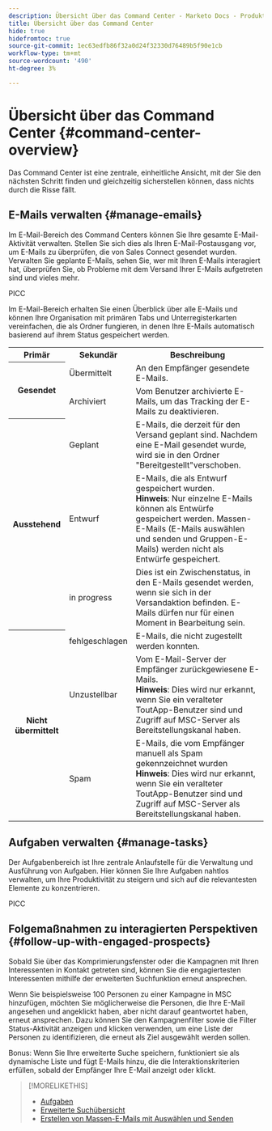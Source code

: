 ```yaml
---
description: Übersicht über das Command Center - Marketo Docs - Produktdokumentation
title: Übersicht über das Command Center
hide: true
hidefromtoc: true
source-git-commit: 1ec63edfb86f32a0d24f32330d76489b5f90e1cb
workflow-type: tm+mt
source-wordcount: '490'
ht-degree: 3%

---
```


# Übersicht über das Command Center {#command-center-overview}

Das Command Center ist eine zentrale, einheitliche Ansicht, mit der Sie den nächsten Schritt finden und gleichzeitig sicherstellen können, dass nichts durch die Risse fällt.

## E-Mails verwalten {#manage-emails}

Im E-Mail-Bereich des Command Centers können Sie Ihre gesamte E-Mail-Aktivität verwalten. Stellen Sie sich dies als Ihren E-Mail-Postausgang vor, um E-Mails zu überprüfen, die von Sales Connect gesendet wurden. Verwalten Sie geplante E-Mails, sehen Sie, wer mit Ihren E-Mails interagiert hat, überprüfen Sie, ob Probleme mit dem Versand Ihrer E-Mails aufgetreten sind und vieles mehr.

PICC

Im E-Mail-Bereich erhalten Sie einen Überblick über alle E-Mails und können Ihre Organisation mit primären Tabs und Unterregisterkarten vereinfachen, die als Ordner fungieren, in denen Ihre E-Mails automatisch basierend auf ihrem Status gespeichert werden.

<table>
 <tr>
  <th>Primär</th>
  <th>Sekundär</th>
  <th>Beschreibung</th>
 </tr>
 <tr>
  <th rowspan="2">Gesendet</th>
  <td>Übermittelt</td>
  <td>An den Empfänger gesendete E-Mails.</td>
 </tr>
 <tr>
  <td>Archiviert</td>
  <td>Vom Benutzer archivierte E-Mails, um das Tracking der E-Mails zu deaktivieren.</td>
 </tr>
 <tr>
  <th rowspan="3">Ausstehend</th>
  <td>Geplant</td>
  <td>E-Mails, die derzeit für den Versand geplant sind. Nachdem eine E-Mail gesendet wurde, wird sie in den Ordner "Bereitgestellt"verschoben.</td>
 </tr>
 <tr>
  <td>Entwurf</td>
  <td>E-Mails, die als Entwurf gespeichert wurden.<br/>
  <strong>Hinweis</strong>: Nur einzelne E-Mails können als Entwürfe gespeichert werden. Massen-E-Mails (E-Mails auswählen und senden und Gruppen-E-Mails) werden nicht als Entwürfe gespeichert.</td>
 </tr>
 <tr>
  <td>in progress</td>
  <td>Dies ist ein Zwischenstatus, in den E-Mails gesendet werden, wenn sie sich in der Versandaktion befinden. E-Mails dürfen nur für einen Moment in Bearbeitung sein.</td>
 </tr>
 <tr>
  <th rowspan="3">Nicht übermittelt</th>
  <td>fehlgeschlagen</td>
  <td>E-Mails, die nicht zugestellt werden konnten.
</td>
 </tr>
 <tr>
  <td>Unzustellbar</td>
  <td>Vom E-Mail-Server der Empfänger zurückgewiesene E-Mails.<br/>
  <strong>Hinweis</strong>: Dies wird nur erkannt, wenn Sie ein veralteter ToutApp-Benutzer sind und Zugriff auf MSC-Server als Bereitstellungskanal haben.</td>
 </tr>
 <tr>
  <td>Spam</td>
  <td>E-Mails, die vom Empfänger manuell als Spam gekennzeichnet wurden<br/>
  <strong>Hinweis</strong>: Dies wird nur erkannt, wenn Sie ein veralteter ToutApp-Benutzer sind und Zugriff auf MSC-Server als Bereitstellungskanal haben.</td>
 </tr>
</table>

## Aufgaben verwalten {#manage-tasks}

Der Aufgabenbereich ist Ihre zentrale Anlaufstelle für die Verwaltung und Ausführung von Aufgaben. Hier können Sie Ihre Aufgaben nahtlos verwalten, um Ihre Produktivität zu steigern und sich auf die relevantesten Elemente zu konzentrieren.

PICC

## Folgemaßnahmen zu interagierten Perspektiven {#follow-up-with-engaged-prospects}

Sobald Sie über das Komprimierungsfenster oder die Kampagnen mit Ihren Interessenten in Kontakt getreten sind, können Sie die engagiertesten Interessenten mithilfe der erweiterten Suchfunktion erneut ansprechen.

Wenn Sie beispielsweise 100 Personen zu einer Kampagne in MSC hinzufügen, möchten Sie möglicherweise die Personen, die Ihre E-Mail angesehen und angeklickt haben, aber nicht darauf geantwortet haben, erneut ansprechen. Dazu können Sie den Kampagnenfilter sowie die Filter Status-Aktivität anzeigen und klicken verwenden, um eine Liste der Personen zu identifizieren, die erneut als Ziel ausgewählt werden sollen.

Bonus: Wenn Sie Ihre erweiterte Suche speichern, funktioniert sie als dynamische Liste und fügt E-Mails hinzu, die die Interaktionskriterien erfüllen, sobald der Empfänger Ihre E-Mail anzeigt oder klickt.

>[!MORELIKETHIS]
>
>* [Aufgaben]()
>* [Erweiterte Suchübersicht]()
>* [Erstellen von Massen-E-Mails mit Auswählen und Senden]()
